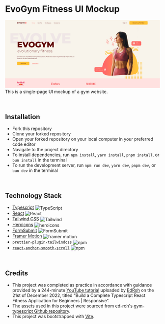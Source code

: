 # EvoGym Fitness UI Mockup
![Screenshot of app default state](gym-typescript-app/src/assets/screenshots/screenshot.png)
This is a single-page UI mockup of a gym website. 

<br />

## Installation
- Fork this repository
- Clone your forked repository
- Open your forked repository on your local computer in your preferred code editor
- Navigate to the project directory
- To install dependencies, run `npm install`, `yarn install`, `pnpm install`, or `bun install` in the terminal
- To run the development server, run `npm run dev`, `yarn dev`, `pnpm dev`, or `bun dev` in the terminal

<br />

## Technology Stack
- [Typescript](https://www.typescriptlang.org/) <img align="center" alt="TypeScript" width="20px" src="https://cdn.jsdelivr.net/gh/devicons/devicon/icons/typescript/typescript-original.svg" />
- [React](https://react.dev) <img align="center" alt="React" width="20px" src="https://cdn.jsdelivr.net/gh/devicons/devicon/icons/react/react-original.svg" />
- [Tailwind CSS](https://tailwindcss.com/) <img align="center" alt="Tailwind" width="20px" src="https://cdn.jsdelivr.net/gh/devicons/devicon/icons/tailwindcss/tailwindcss-plain.svg" />
- [Heroicons](https://heroicons.com/) <img align="center" alt="heroicons" width="100px" height="20px" src="https://svgshare.com/i/zjW.svg" />
- [FormSubmit](https://formsubmit.co/) <img align="center" alt="FormSubmit" width="100px" height="20px" src="https://formsubmit.co/image/logo.png" />
- [Framer Motion](https://www.framer.com/motion/introduction/) <img align="center" alt="framer motion" width="20px" src="https://camo.githubusercontent.com/179d66ab2b0321726c88a586c4ad38802e7113a3c98c6fd3f0156c01c98cfd14/68747470733a2f2f6672616d657275736572636f6e74656e742e636f6d2f696d616765732f34386861395a52396f5a51475136675a38595566456c50335430412e706e67" />
- [`prettier-plugin-tailwindcss`](https://github.com/tailwindlabs/prettier-plugin-tailwindcss) <img align="center" alt="npm" width="30px" src="https://cdn.jsdelivr.net/gh/devicons/devicon/icons/npm/npm-original-wordmark.svg" />
- [`react-anchor-smooth-scroll`](https://github.com/mauricevancooten/react-anchor-link-smooth-scroll) <img align="center" alt="npm" width="30px" src="https://cdn.jsdelivr.net/gh/devicons/devicon/icons/npm/npm-original-wordmark.svg" />

<br />

## Credits
- This project was completed as practice in accordance with guidance provided by a 244-minute [YouTube tutorial](https://youtu.be/I2NNxr3WPDo) uploaded by [EdRoh](https://www.youtube.com/@EdRohDev) on the 21st of December 2022, titled “Build a Complete Typescript React Fitness Application for Beginners | Responsive”.
- The assets used in this project were sourced from [ed-roh's gym-typescript Github repository](https://github.com/ed-roh/gym-typescript).
- This project was bootstrapped with [Vite](https://github.com/vitejs/vite/tree/main/packages/create-vite).


